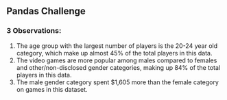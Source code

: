 ## Pandas Challenge
### 3 Observations:
1. The age group with the largest number of players is the 20-24 year old category, which make up almost 45% of the total players in this data.
2. The video games are more popular among males compared to females and other/non-disclosed gender categories, making up 84% of the total players in this data.
3. The male gender category spent $1,605 more than the female category on games in this dataset.
